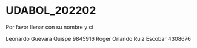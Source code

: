 # UDABOL_202202

Por favor llenar con su nombre y ci

Leonardo Guevara Quispe 9845916
Roger Orlando Ruiz Escobar 4308676

